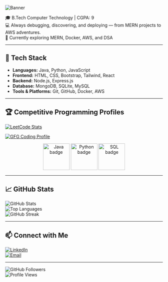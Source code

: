 ![Banner](https://capsule-render.vercel.app/api?type=waving&color=gradient&height=200&section=header&text=Hi%20👋%20I'm%20Janany&fontSize=40&fontAlignY=35&animation=twinkling&fontColor=ffffff)

🎓 B.Tech Computer Technology | CGPA: 9  
💻 Always debugging, discovering, and deploying — from MERN projects to AWS adventures.  
🌱 Currently exploring MERN, Docker, AWS, and DSA  

---

## 🚀 Tech Stack
- **Languages:** Java, Python, JavaScript  
- **Frontend:** HTML, CSS, Bootstrap, Tailwind, React  
- **Backend:** Node.js, Express.js  
- **Database:** MongoDB, SQLite, MySQL  
- **Tools & Platforms:** Git, GitHub, Docker, AWS  

---

## 🏆 Competitive Programming Profiles

[![LeetCode Stats](https://leetcard.jacoblin.cool/IJanany?theme=dark&font=Baloo%202&ext=activity)](https://leetcode.com/u/IJanany/)

[![GFG Coding Profile](https://coding-cards.vercel.app/api/gfg-stats?action=profileCard&theme=ldark&userName=ijana10ag)](https://www.geeksforgeeks.org/user/ijana10ag/)

<div align="center">
  
  <!-- Java Badge -->
  <img src="https://img.shields.io/badge/Java-%E2%AD%90%E2%AD%90%E2%AD%90%E2%AD%90%E2%AD%90-f7df1e?style=for-the-badge&logo=java&logoColor=white" alt="Java badge" height="85">
  
  <!-- Python Badge -->
  <img src="https://img.shields.io/badge/Python-%E2%AD%90%E2%AD%90-ffcf40?style=for-the-badge&logo=python&logoColor=white" alt="Python badge" height="85">
  
  <!-- SQL Badge -->
  <img src="https://img.shields.io/badge/SQL-%E2%AD%90%E2%AD%90%E2%AD%90%E2%AD%90-c1c1c1?style=for-the-badge&logo=mysql&logoColor=white" alt="SQL badge" height="85">

</div>

---

## 📈 GitHub Stats

![GitHub Stats](https://github-readme-stats.vercel.app/api?username=jananyi&show_icons=true&theme=radical&hide_border=false)  
![Top Languages](https://github-readme-stats.vercel.app/api/top-langs/?username=jananyi&layout=compact&theme=radical&hide_border=false)  
![GitHub Streak](https://streak-stats.demolab.com/?user=jananyi&theme=radical&hide_border=false)

---

## 📫 Connect with Me
[![LinkedIn](https://img.shields.io/badge/LinkedIn-blue?logo=linkedin&logoColor=white)](https://www.linkedin.com/in/janany-i/)  
[![Email](https://img.shields.io/badge/Email-D14836?logo=gmail&logoColor=white)](mailto:ijananyilangovan@gmail.com)

---

![GitHub Followers](https://img.shields.io/github/followers/jananyi?label=Follow&style=social)  
![Profile Views](https://komarev.com/ghpvc/?username=jananyi&color=blue)
